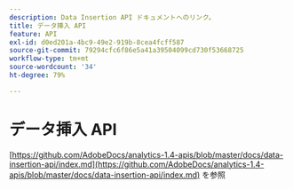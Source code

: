 ```yaml
---
description: Data Insertion API ドキュメントへのリンク。
title: データ挿入 API
feature: API
exl-id: d0ed201a-4bc9-49e2-919b-8cea4fcff587
source-git-commit: 79294cfc6f86e5a41a39504099cd730f53668725
workflow-type: tm+mt
source-wordcount: '34'
ht-degree: 79%

---
```


# データ挿入 API

<!-- Git link needs to change to root relative link -->

[https://github.com/AdobeDocs/analytics-1.4-apis/blob/master/docs/data-insertion-api/index.md](https://github.com/AdobeDocs/analytics-1.4-apis/blob/master/docs/data-insertion-api/index.md) を参照
